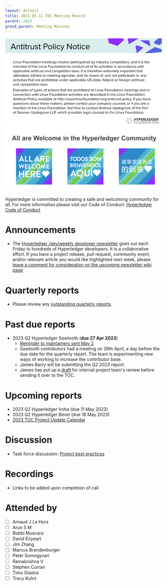 ```yaml
---
layout: default
title: 2023-05-11 TOC Meeting Record
parent: 2023
grand_parent: Meeting Minutes
---
```


![Antitrust Policy Notice](../images/antitrust-policy-notice.png "Antitrust Policy Notice")
![All are Welcome in the Hyperledger Community](../images/all-are-welcome.png "All are Welcome in the Hyperledger Community")

Hyperledger is committed to creating a safe and welcoming community for all. For more information please visit our Code of Conduct: [Hyperledger Code of Conduct](https://toc.hyperledger.org/governing-documents/code-of-conduct.html)

# Announcements
* The [Hyperledger /dev/weekly developer newsletter](https://wiki.hyperledger.org/pages/viewpage.action?pageId=39618905) goes out each Friday to hundreds of Hyperledger developers. It is a collaborative effort. If you have a project release, pull request, community event, and/or relevant article you would like highlighted next week, please [leave a comment for consideration on the upcoming newsletter wiki page](https://wiki.hyperledger.org/display/DR/2023)

# Quarterly reports
* Please review any [outstanding quarterly reports](https://github.com/hyperledger/toc/pulls?q=is%3Apr+is%3Aopen+label%3Aquarterly-report+user-review-requested%3A%40me).

# Past due reports
* 2023 Q2 Hyperledger Sawtooth (**due 27 Apr 2023**)
    * [Reminder to maintainers sent May 2](https://discord.com/channels/905194001349627914/941417089779007488/1102952066231586836)
    * Sawtooth contributors had a meeting on 26th April, a day before the due date for the quarterly report. The team is experimenting new ways of working to increase the contributor base.
    * James Barry will be submitting the Q2 2023 report.
    * James has put up a [draft](https://docs.google.com/document/d/1EvbqBNg9bsRnSHpDRIosKbERtWiTkKhllaFLW0xDQ4w/edit?usp=sharing) for internal project team's review before sending it over to the TOC.

# Upcoming reports
* 2023 Q2 Hyperledger Iroha (due 11 May 2023)
* 2023 Q2 Hyperledger Bevel (due 18 May 2023)
* [2023 TOC Project Update Calendar](../../project-reports/2023/2023-updates.md)

# Discussion
* Task force discussion: [Project best practices](https://github.com/hyperledger/toc/issues/45)

# Recordings
* Links to be added upon completion of call

# Attended by
* [ ] Arnaud J Le Hors
* [ ] Arun S M
* [ ] Bobbi Muscara
* [ ] David Enyeart
* [ ] Jim Zhang
* [ ] Marcus Brandenburger
* [ ] Peter Somogyvari
* [ ] Ramakrishna V
* [ ] Stephen Curran
* [ ] Timo Glastra
* [ ] Tracy Kuhrt
